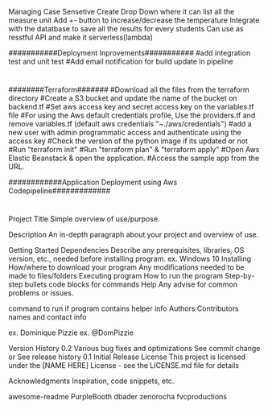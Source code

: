 Managing Case Sensetive
Create Drop Down where it can list all the measure unit
Add +- button to increase/decrease the temperature
Integrate with the datatbase to save all the results for every students
Can use as resstful API and make it serverless(lambda)

###########Deployment Inprovements###########
#add integration test and unit test
#Add email notification for build update in pipeline
#

########Terraform#######
#Download all the files from the terraform directory
#Create a S3 bucket and update the name of the bucket on backend.tf
#Set aws access key and secret access key on the variables.tf file
#For using the Aws default credentials profile, Use the providers.tf and remove variables.tf (default aws credentials "~./aws/credentials")
#add a new user with admin programmatic access and authenticate using the access key
#Check the version of the python image if its updated or not
#Run "terraform init"
#Run "terraform plan" & "terraform apply"
#Open Aws Elastic Beanstack & open the application.
#Access the sample app from the URL.

############Application Deployment using Aws Codepipeline#############
#
Project Title
Simple overview of use/purpose.

Description
An in-depth paragraph about your project and overview of use.

Getting Started
Dependencies
Describe any prerequisites, libraries, OS version, etc., needed before installing program.
ex. Windows 10
Installing
How/where to download your program
Any modifications needed to be made to files/folders
Executing program
How to run the program
Step-by-step bullets
code blocks for commands
Help
Any advise for common problems or issues.

command to run if program contains helper info
Authors
Contributors names and contact info

ex. Dominique Pizzie
ex. @DomPizzie

Version History
0.2
Various bug fixes and optimizations
See commit change or See release history
0.1
Initial Release
License
This project is licensed under the [NAME HERE] License - see the LICENSE.md file for details

Acknowledgments
Inspiration, code snippets, etc.

awesome-readme
PurpleBooth
dbader
zenorocha
fvcproductions
